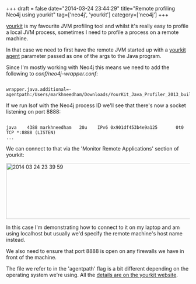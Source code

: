 +++
draft = false
date="2014-03-24 23:44:29"
title="Remote profiling Neo4j using yourkit"
tag=['neo4j', 'yourkit']
category=['neo4j']
+++

<p><a href="http://www.yourkit.com/">yourkit</a> is my favourite JVM profiling tool and whilst it's really easy to profile a local JVM process, sometimes I need to profile a process on a remote machine.</p>


<p>In that case we need to first have the remote JVM started up with a <a href="http://www.yourkit.com/docs/80/help/agent.jsp">yourkit agent</a> parameter passed as one of the args to the Java program.</p>


<p>Since I'm mostly working with Neo4j this means we need to add the following to <cite>conf/neo4j-wrapper.conf</cite>:</p>



~~~text

wrapper.java.additional=-agentpath:/Users/markhneedham/Downloads/YourKit_Java_Profiler_2013_build_13074.app/bin/mac/libyjpagent.jnilib=port=8888
~~~

<p>If we run lsof with the Neo4j process ID we'll see that there's now a socket listening on port 8888:</p>



~~~text

java    4388 markhneedham   20u    IPv6 0x901df453b4e9a125       0t0      TCP *:8888 (LISTEN)
...
~~~

<p>We can connect to that via the 'Monitor Remote Applications' section of yourkit:</p>


<div>
<img src="{{<siteurl>}}/uploads/2014/03/2014-03-24_23-39-59.png" alt="2014 03 24 23 39 59" title="2014-03-24_23-39-59.png" border="0" width="600" height="153" />
</div>

<p>In this case I'm demonstrating how to connect to it on my laptop and am using localhost but usually we'd specify the remote machine's host name instead.</p>


<p>We also need to ensure that port 8888 is open on any firewalls we have in front of the machine.</p>


<p>The file we refer to in the 'agentpath' flag is a bit different depending on the operating system we're using. All the <a href="http://www.yourkit.com/docs/80/help/agent.jsp">details are on the yourkit website</a>.</p>

